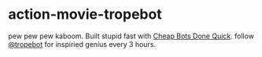 # action-movie-tropebot
pew pew pew kaboom. 
Built stupid fast with [Cheap Bots Done Quick](cheapbotsdonequick.com).
follow [@tropebot](twitter.com/tropebot) for inspiried genius every 3 hours.

